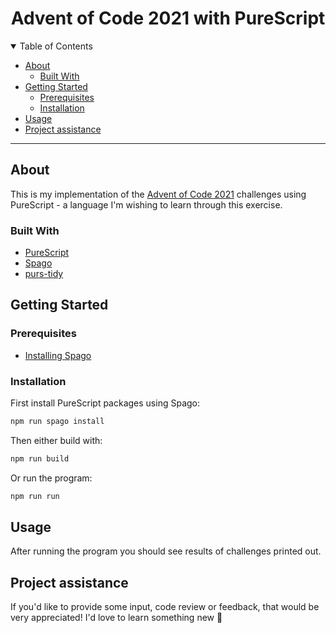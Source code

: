 <h1 align="center">
  Advent of Code 2021 with PureScript
</h1>

<details open="open">
<summary>Table of Contents</summary>

- [About](#about)
  - [Built With](#built-with)
- [Getting Started](#getting-started)
  - [Prerequisites](#prerequisites)
  - [Installation](#installation)
- [Usage](#usage)
- [Project assistance](#project-assistance)

</details>

---

## About

This is my implementation of the [Advent of Code 2021](https://adventofcode.com/2021) challenges using PureScript - 
a language I'm wishing to learn through this exercise.

### Built With

- [PureScript](https://www.purescript.org/)
- [Spago](https://github.com/purescript/spago)
- [purs-tidy](https://github.com/natefaubion/purescript-tidy)

## Getting Started

### Prerequisites

- [Installing Spago](https://github.com/purescript/spago)

### Installation

First install PureScript packages using Spago:
```bash
npm run spago install
```

Then either build with: 
```bash
npm run build
```

Or run the program:
```bash
npm run run
```

## Usage

After running the program you should see results of challenges printed out.

## Project assistance

If you'd like to provide some input, code review or feedback, that would be very appreciated! I'd love
to learn something new 💪

